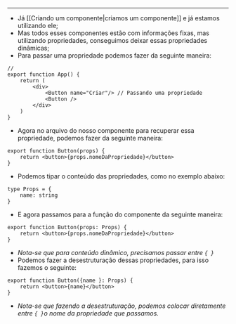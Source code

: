 ___
- Já [[Criando um componente|criamos um componente]] e já estamos utilizando ele;
- Mas todos esses componentes estão com informações fixas, mas utilizando propriedades, conseguimos deixar essas propriedades dinâmicas;
- Para passar uma propriedade podemos fazer da seguinte maneira:
```tsx
//
export function App() {
	return (
		<div>
			<Button name="Criar"/> // Passando uma propriedade
			<Button />
		</div>
	)
}
```
- Agora no arquivo do nosso componente para recuperar essa propriedade, podemos fazer da seguinte maneira:
```tsx
export function Button(props) {
	return <button>{props.nomeDaPropriedade}</button>
}
```
- Podemos tipar o conteúdo das propriedades, como no exemplo abaixo:
```tsx
type Props = {
	name: string
}
```
- E agora passamos para a função do componente da seguinte maneira:
```tsx
export function Button(props: Props) {
	return <button>{props.nomeDaPropriedade}</button>
}
```
- *Nota-se que para conteúdo dinâmico, precisamos passar entre `{ }`*
- Podemos fazer a desestruturação dessas propriedades, para isso fazemos o seguinte:
```tsx
export function Button({name }: Props) {
	return <button>{name}</button>
}
```
- *Nota-se que fazendo a desestruturação, podemos colocar diretamente entre `{ }`o nome da propriedade que passamos.*